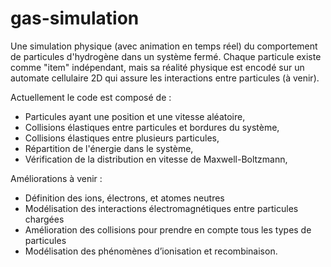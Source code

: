 # gas-simulation
Une simulation physique (avec animation en temps réel) du comportement de particules d'hydrogène dans un système fermé.
Chaque particule existe comme "item" indépendant, mais sa réalité physique est encodé sur un automate cellulaire 2D qui assure les interactions entre particules (à venir).

Actuellement le code est composé de :
- Particules ayant une position et une vitesse aléatoire,
- Collisions élastiques entre particules et bordures du système,
- Collisions élastiques entre plusieurs particules,
- Répartition de l'énergie dans le système,
- Vérification de la distribution en vitesse de Maxwell-Boltzmann,


Améliorations à venir :
-	Définition des ions, électrons, et atomes neutres
-	Modélisation des interactions électromagnétiques entre particules chargées
-	Amélioration des collisions pour prendre en compte tous les types de particules
-	Modélisation des phénomènes d’ionisation et recombinaison.
